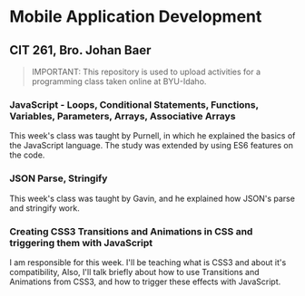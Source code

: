 # Mobile Application Development

## CIT 261, Bro. Johan Baer

> IMPORTANT:
> This repository is used to upload activities for a programming class taken online at BYU-Idaho.

### JavaScript - Loops, Conditional Statements, Functions, Variables, Parameters, Arrays, Associative Arrays

This week's class was taught by Purnell, in which he explained the basics of the JavaScript language. The study was extended by using ES6 features on the code.

### JSON Parse, Stringify

This week's class was taught by Gavin, and he explained how JSON's parse and stringify work.

### Creating CSS3 Transitions and Animations in CSS and triggering them with JavaScript

I am responsible for this week. I'll be teaching what is CSS3 and about it's compatibility,
Also, I'll talk briefly about how to use Transitions and Animations from CSS3, and how to
trigger these effects with JavaScript.
